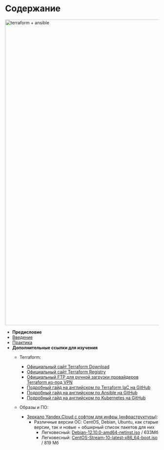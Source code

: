# Содержание

<img src="https://github.com/lamjob1993/linux-monitoring/blob/main/.files/.bucket/terraform%2Bansible_scheme.png" alt="terraform + ansible" width="1000">

- **Предисловие**
- [Введение](https://github.com/lamjob1993/terraform-monitoring/tree/main/terraform/beggining)
- [Практика](https://github.com/lamjob1993/terraform-monitoring/tree/main/terraform/tasks)
- **Дополнительные ссылки для изучения**
  - Terraform:
    - [Официальный сайт Terraform Download](https://developer.hashicorp.com/terraform/install#linux)
    - [Официальный сайт Terraform Registry](https://registry.terraform.io/browse/providers)
    - [Официальный FTP для ручной загрузки провайдеров Terraform из-под VPN](https://releases.hashicorp.com/)
    - [Подробный гайд на английском по Terraform IaC на GitHub](https://github.com/Bes0n/Using-Terraform-to-Manage-Applications-and-Infrastructure)
    - [Подробный гайд на английском по Ansible на GitHub](https://github.com/Bes0n/EX407-Ansible-Automation)
    - [Подробный гайд на английском по Kubernetes на GitHub](https://github.com/Bes0n/KubernetestheHardWay)

  - Образы и ПО:
    - [Зеркало Yandex.Cloud с софтом для инфры (инфраструктуры)](https://mirror.yandex.ru/):
      - Различные версии ОС: CentOS, Debian, Ubuntu, как старые версии, так и новые + обширный список пакетов для них
        - Легковесный: [Debian-12.10.0-amd64-netinst.iso](https://mirror.yandex.ru/debian-cd/current/amd64/iso-cd/) / 633Мб
        - Легковесный: [CentOS-Stream-10-latest-x86_64-boot.iso](https://mirror.yandex.ru/centos-stream/10-stream/BaseOS/x86_64/iso/) / 819 Мб
